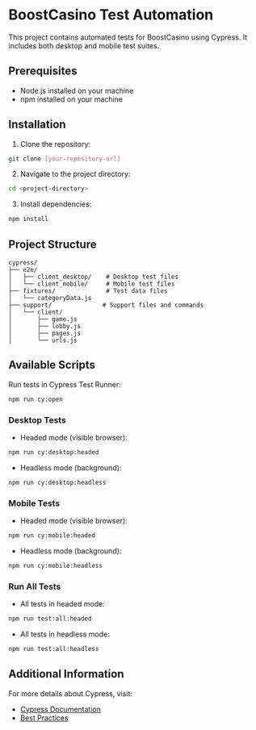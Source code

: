 # BoostCasino Test Automation

This project contains automated tests for BoostCasino using Cypress. It includes both desktop and mobile test suites.

## Prerequisites

- Node.js installed on your machine
- npm installed on your machine

## Installation

1. Clone the repository:
```bash
git clone [your-repository-url]
```

2. Navigate to the project directory:
```bash
cd <project-directory>
```

3. Install dependencies:
```bash
npm install
```

## Project Structure

```
cypress/
├── e2e/
│   ├── client_desktop/    # Desktop test files
│   └── client_mobile/     # Mobile test files
├── fixtures/              # Test data files
│   └── categoryData.js
├── support/              # Support files and commands
│   └── client/
│       ├── game.js
│       ├── lobby.js
│       ├── pages.js
│       └── urls.js
```

## Available Scripts

Run tests in Cypress Test Runner:
```bash
npm run cy:open
```

### Desktop Tests
- Headed mode (visible browser):
```bash
npm run cy:desktop:headed
```
- Headless mode (background):
```bash
npm run cy:desktop:headless
```

### Mobile Tests
- Headed mode (visible browser):
```bash
npm run cy:mobile:headed
```
- Headless mode (background):
```bash
npm run cy:mobile:headless
```

### Run All Tests
- All tests in headed mode:
```bash
npm run test:all:headed
```
- All tests in headless mode:
```bash
npm run test:all:headless
```

## Additional Information

For more details about Cypress, visit:
- [Cypress Documentation](https://docs.cypress.io)
- [Best Practices](https://docs.cypress.io/guides/references/best-practices)
